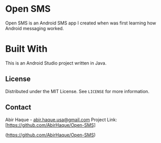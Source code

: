 # Open SMS

Open SMS is an Android SMS app I created when was first learning how Android messaging worked.

# Built With

This is an Android Studio project written in Java.

## License

Distributed under the MIT License. See `LICENSE` for more information.

## Contact

Abir Haque - abir.haque.usa@gmail.com
Project Link: [https://github.com/AbirHaque/Open-SMS]

(https://github.com/AbirHaque/Open-SMS)
